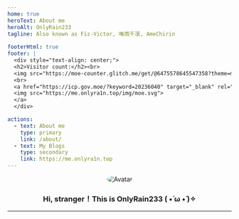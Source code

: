 ```yaml
---
home: true
heroText: About me
heroAlt: OnlyRain233
tagline: Also known as Fiz-Victor, 唯雨千凛, AmeChirin
  
footerHtml: true
footer: |
  <div style="text-align: center;">
  <h2>Visitor count:</h2><br>
  <img src="https://moe-counter.glitch.me/get/@6475578645547358?theme=moebooru">
  <br>
  <a href="https://icp.gov.moe/?keyword=20236040" target="_blank" rel="nofollow">
  <img src="https://me.onlyra1n.top/img/moe.svg">
  </a>
  </div>

actions:
  - text: About me
    type: primary
    link: /about/
  - text: My Blogs
    type: secondary
    link: https://me.onlyra1n.top
---
```


<div style="text-align: center">
<img src="https://cravatar.cn/avatar/949b4b017cd9c5b03ec65cfc715c17ec?s=128" alt="Avatar" style="border-radius: 50%">
<h3>Hi, stranger！This is OnlyRain233 ( •̀ ω •́ )✧</h3>
</div>

---